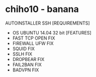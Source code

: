 # chiho10 - banana
AUTOINSTALLER SSH
[REQUIREMENTS]
- OS UBUNTU 14.04 32 bit
[FEATURES]
- FAST TCP OPEN FIX
- FIREWALL UFW FIX
- SQUID FIX
- SSLH FIX
- DROPBEAR FIX
- FAIL2BAN FIX
- BADVPN FIX
